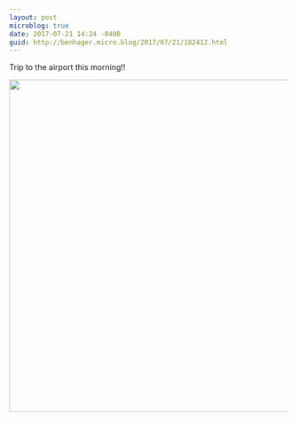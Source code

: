 ```yaml
---
layout: post
microblog: true
date: 2017-07-21 14:24 -0400
guid: http://benhager.micro.blog/2017/07/21/182412.html
---
```

Trip to the airport this morning!!

<img src="http://hager.blog/uploads/2017/9f9f2824eb.jpg" width="600" height="600" style="height: auto" />
